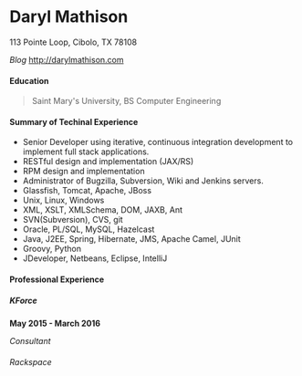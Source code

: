 # Daryl Mathison

113 Pointe Loop, Cibolo, TX 78108

_Blog_ http://darylmathison.com

#### Education
> Saint Mary's University, BS Computer Engineering

#### Summary of Techinal Experience

* Senior Developer using iterative, continuous integration development to implement full stack applications.
* RESTful design and implementation (JAX/RS)
* RPM design and implementation
* Administrator of Bugzilla, Subversion, Wiki and Jenkins servers.
* Glassfish, Tomcat, Apache, JBoss
* Unix, Linux, Windows
* XML, XSLT, XMLSchema, DOM, JAXB, Ant
* SVN(Subversion), CVS, git
* Oracle, PL/SQL, MySQL, Hazelcast
* Java, J2EE, Spring, Hibernate, JMS, Apache Camel, JUnit
* Groovy, Python
* JDeveloper, Netbeans, Eclipse, IntelliJ

#### Professional Experience

##### KForce
**May 2015 - March 2016**

_Consultant_

###### Rackspace